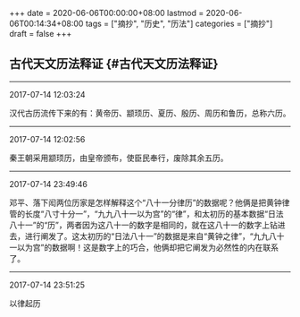 +++
date = 2020-06-06T00:00:00+08:00
lastmod = 2020-06-06T00:14:34+08:00
tags = ["摘抄", "历史", "历法"]
categories = ["摘抄"]
draft = false
+++

## 古代天文历法释证 {#古代天文历法释证}

---

2017-07-14 12:03:24

汉代古历流传下来的有：黄帝历、颛顼历、夏历、殷历、周历和鲁历，总称六历。

---

2017-07-14 12:02:56

秦王朝采用颛顼历，由皇帝颁布，使臣民奉行，废除其余五历。

---

2017-07-14 23:49:46

邓平、落下闳两位历家是怎样解释这个“八十一分律历”的数据呢？他俩是把黄钟律管的长度“八寸十分一”，“九九八十一以为宫”的“律”，和太初历的基本数据“日法八十一”的“历”，两者因为这八十一的数字是相同的，就在这八十一的数字上钻进去，进行阐发了。这太初历的“日法八十一”的数据是来自“黄钟之律”，“九九八十一以为宫”的数据啊！这是数字上的巧合，他俩却把它阐发为必然性的内在联系了。

---

2017-07-14 23:51:25

以律起历
